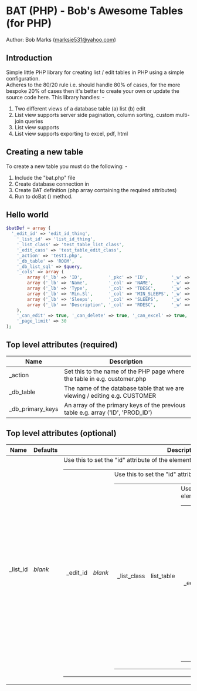 BAT (PHP) - Bob's Awesome Tables (for PHP)
===================================================================================================

Author: Bob Marks (marksie531@yahoo.com)

Introduction
------------

Simple little PHP library for creating list / edit tables in PHP using a simple configuration.  
Adheres to the 80/20 rule i.e. should handle 80% of cases, for the more bespoke 20% of
cases then it's better to create your own or update the source code here.
This library handles: -

1. Two different views of a database table (a) list (b) edit
2. List view supports server side pagination, column sorting, custom multi-join queries
3. List view supports
4. List view supports exporting to excel, pdf, html

Creating a new table
--------------------

To create a new table you must do the following: -

1. Include the "bat.php" file
2. Create database connection in 
3. Create BAT definition (php array containing the required attributes)
4. Run to doBat () method.

Hello world
-----------

```php
$batDef = array (
  '_edit_id' => 'edit_id_thing',
	'_list_id' => 'list_id_thing',
	'_list_class' => 'test_table_list_class',
	'_edit_cass' => 'test_table_edit_class',
	'_action' => 'test1.php',
	'_db_table' => 'ROOM',
	'_db_list_sql' => $query,
	'_cols' => array (
		array ('_lb' => 'ID',          '_pkc' => 'ID',         '_w' => 10,  '_flags' => 'LS', '_input' => 'text|40'),
		array ('_lb' => 'Name',        '_col' => 'NAME',       '_w' => 100, '_flags' => 'LSE', '_input' => 'text|100'),
		array ('_lb' => 'Type',        '_col' => 'TDESC',      '_w' => 80,  '_flags' => 'LSE', '_input' => 'text|40'),
		array ('_lb' => 'Min.Sl',      '_col' => 'MIN_SLEEPS', '_w' => 40,  '_flags' => 'LSE', '_input' => 'text|40'),
		array ('_lb' => 'Sleeps',      '_col' => 'SLEEPS',     '_w' => 40,  '_flags' => 'LSE', '_input' => 'text|40'),
		array ('_lb' => 'Description', '_col' => 'RDESC',      '_w' => 500, '_flags' => 'LSE', '_input' => 'text|80,4')
	),
	'_can_edit' => true, '_can_delete' => true,	'_can_excel' => true, '_can_pdf' => false, '_can_print' => false,
	'_page_limit' => 30
);
```

Top level attributes (required)
-------------------------------

| Name              | Description                                                                     |
|-------------------|---------------------------------------------------------------------------------|
| _action           | Set this to the name of the PHP page where the table in e.g. customer.php       |
| _db_table         | The name of the database table that we are viewing / editing e.g. CUSTOMER      |
| _db_primary_keys  | An array of the primary keys of the previous table e.g. array ('ID', 'PROD_ID') |


Top level attributes (optional)
-------------------------------

| Name        | Defaults   | Description                                                                   |
|-------------|------------|-------------------------------------------------------------------------------|
| _list_id    | *blank*    | Use this to set the "id" attribute of the <table> element in the list page    |
| _edit_id    | *blank*    | Use this to set the "id" attribute of the <table> element in the edit page    |
| _list_class | list_table | Use this to set the "class" attribute of the <table> element in the list page |
| _edit_class | edit_table | Use this to set the "class" attribute of the <table> element in the edit page |


Column attributes (required)
----------------------------

*TODO*

Column attributes (optional)
----------------------------